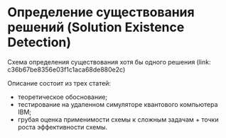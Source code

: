 # Определение существования решений (Solution Existence Detection)

Схема определения существования хотя бы одного решения (link: c36b67be8356e03f1c1aca68de880e2c)

Описание состоит из трех статей:
- теоретическое обоснование;
- тестирование на удаленном симуляторе квантового компьютера IBM;
- грубая оценка применимости схемы к сложным задачам + точки роста эффективности схемы.
